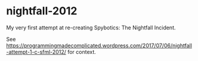 # nightfall-2012
My very first attempt at re-creating Spybotics: The Nightfall Incident.

See https://programmingmadecomplicated.wordpress.com/2017/07/06/nightfall-attempt-1-c-sfml-2012/ for context.
